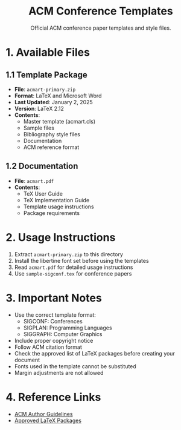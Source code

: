 <h1 align="center">ACM Conference Templates</h1>

<div align="center">
Official ACM conference paper templates and style files.
</div>

# 1. Available Files

## 1.1 Template Package
- **File**: `acmart-primary.zip`
- **Format**: LaTeX and Microsoft Word
- **Last Updated**: January 2, 2025
- **Version**: LaTeX 2.12
- **Contents**:
  - Master template (acmart.cls)
  - Sample files
  - Bibliography style files
  - Documentation
  - ACM reference format

## 1.2 Documentation
- **File**: `acmart.pdf`
- **Contents**:
  - TeX User Guide
  - TeX Implementation Guide
  - Template usage instructions
  - Package requirements

# 2. Usage Instructions

1. Extract `acmart-primary.zip` to this directory
2. Install the libertine font set before using the templates
3. Read `acmart.pdf` for detailed usage instructions
4. Use `sample-sigconf.tex` for conference papers

# 3. Important Notes

- Use the correct template format:
  - SIGCONF: Conferences
  - SIGPLAN: Programming Languages
  - SIGGRAPH: Computer Graphics
- Include proper copyright notice
- Follow ACM citation format
- Check the approved list of LaTeX packages before creating your document
- Fonts used in the template cannot be substituted
- Margin adjustments are not allowed

# 4. Reference Links

- [ACM Author Guidelines](https://www.acm.org/publications/authors/information-for-authors)
- [Approved LaTeX Packages](https://www.acm.org/publications/authors/information-for-authors#approved-latex-packages) 